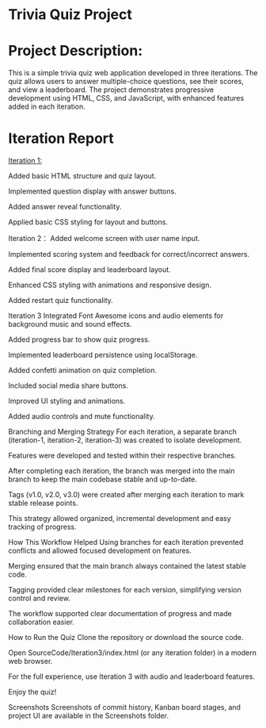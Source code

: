 # Trivia Quiz Project

# Project Description:
This is a simple trivia quiz web application developed in three iterations. The quiz allows users to answer multiple-choice questions, see their scores, and view a leaderboard. The project demonstrates progressive development using HTML, CSS, and JavaScript, with enhanced features added in each iteration.

# Iteration Report
<ins>Iteration 1:</ins>

Added basic HTML structure and quiz layout.

Implemented question display with answer buttons.

Added answer reveal functionality.

Applied basic CSS styling for layout and buttons.

Iteration 2：
Added welcome screen with user name input.

Implemented scoring system and feedback for correct/incorrect answers.

Added final score display and leaderboard layout.

Enhanced CSS styling with animations and responsive design.

Added restart quiz functionality.

Iteration 3
Integrated Font Awesome icons and audio elements for background music and sound effects.

Added progress bar to show quiz progress.

Implemented leaderboard persistence using localStorage.

Added confetti animation on quiz completion.

Included social media share buttons.

Improved UI styling and animations.

Added audio controls and mute functionality.

Branching and Merging Strategy
For each iteration, a separate branch (iteration-1, iteration-2, iteration-3) was created to isolate development.

Features were developed and tested within their respective branches.

After completing each iteration, the branch was merged into the main branch to keep the main codebase stable and up-to-date.

Tags (v1.0, v2.0, v3.0) were created after merging each iteration to mark stable release points.

This strategy allowed organized, incremental development and easy tracking of progress.

How This Workflow Helped
Using branches for each iteration prevented conflicts and allowed focused development on features.

Merging ensured that the main branch always contained the latest stable code.

Tagging provided clear milestones for each version, simplifying version control and review.

The workflow supported clear documentation of progress and made collaboration easier.

How to Run the Quiz
Clone the repository or download the source code.

Open SourceCode/Iteration3/index.html (or any iteration folder) in a modern web browser.

For the full experience, use Iteration 3 with audio and leaderboard features.

Enjoy the quiz!

Screenshots
Screenshots of commit history, Kanban board stages, and project UI are available in the Screenshots folder.
